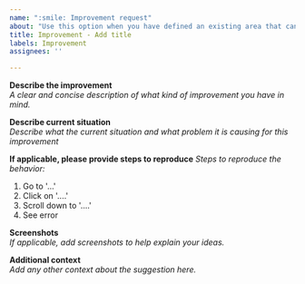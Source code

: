 ```yaml
---
name: ":smile: Improvement request"
about: "Use this option when you have defined an existing area that can be improved."
title: Improvement - Add title
labels: Improvement
assignees: ''

---
```


<!--

Hello! 

Before you report a issue, please read the [FAQ](https://digitaldesign.scania.com/support/faqs) and/or [Contribution](https://digitaldesign.scania.com/contribution) information and also check if there is an issue already [reported](https://github.com/scania-digital-design-system/sdds-website/issues). 

-->

**Describe the improvement**  
_A clear and concise description of what kind of improvement you have in mind._

**Describe current situation**  
_Describe what the current situation and what problem it is causing for this improvement_

**If applicable, please provide steps to reproduce**
_Steps to reproduce the behavior:_  
1. Go to '...'
2. Click on '....'
3. Scroll down to '....'
4. See error

**Screenshots**  
_If applicable, add screenshots to help explain your ideas._

**Additional context**  
_Add any other context about the suggestion here._
